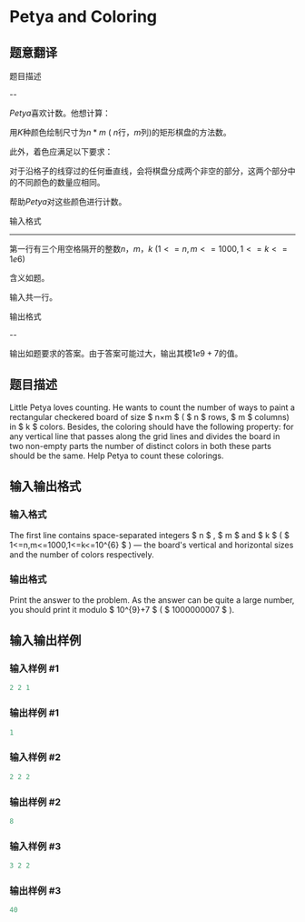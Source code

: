 # Petya and Coloring

## 题意翻译

题目描述

--

$Petya$喜欢计数。他想计算：

用$K$种颜色绘制尺寸为$n*m$ ( $n$行，$m$列)的矩形棋盘的方法数。

此外，着色应满足以下要求：

对于沿格子的线穿过的任何垂直线，会将棋盘分成两个非空的部分，这两个部分中的不同颜色的数量应相同。

帮助$Petya$对这些颜色进行计数。

输入格式

---

第一行有三个用空格隔开的整数$n$，$m$，$k$ $(1<=n,m<=1000,1<=k<=1e6)$

含义如题。

输入共一行。

输出格式

--

输出如题要求的答案。由于答案可能过大，输出其模$1e9+7$的值。

## 题目描述

Little Petya loves counting. He wants to count the number of ways to paint a rectangular checkered board of size $ n×m $ ( $ n $ rows, $ m $ columns) in $ k $ colors. Besides, the coloring should have the following property: for any vertical line that passes along the grid lines and divides the board in two non-empty parts the number of distinct colors in both these parts should be the same. Help Petya to count these colorings.

## 输入输出格式

### 输入格式

The first line contains space-separated integers $ n $ , $ m $ and $ k $ ( $ 1<=n,m<=1000,1<=k<=10^{6} $ ) — the board's vertical and horizontal sizes and the number of colors respectively.

### 输出格式

Print the answer to the problem. As the answer can be quite a large number, you should print it modulo $ 10^{9}+7 $ ( $ 1000000007 $ ).

## 输入输出样例

### 输入样例 #1

```cpp
2 2 1

```
### 输出样例 #1

```cpp
1

```
### 输入样例 #2

```cpp
2 2 2

```
### 输出样例 #2

```cpp
8

```
### 输入样例 #3

```cpp
3 2 2

```
### 输出样例 #3

```cpp
40

```
